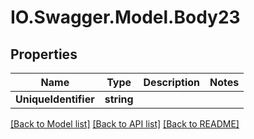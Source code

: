 # IO.Swagger.Model.Body23
## Properties

Name | Type | Description | Notes
------------ | ------------- | ------------- | -------------
**UniqueIdentifier** | **string** |  | 

[[Back to Model list]](../README.md#documentation-for-models) [[Back to API list]](../README.md#documentation-for-api-endpoints) [[Back to README]](../README.md)

